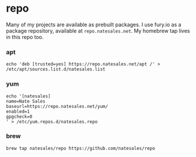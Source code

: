 # repo

Many of my projects are available as prebuilt packages. I use fury.io as a package repository, available at `repo.natesales.net`. My homebrew tap lives in this repo too.

### apt
```shell
echo 'deb [trusted=yes] https://repo.natesales.net/apt /' > /etc/apt/sources.list.d/natesales.list
```

### yum
```
echo '[natesales] 
name=Nate Sales
baseurl=https://repo.natesales.net/yum/
enabled=1
gpgcheck=0
' > /etc/yum.repos.d/natesales.repo
```

### brew
```shell
brew tap natesales/repo https://github.com/natesales/repo
```
